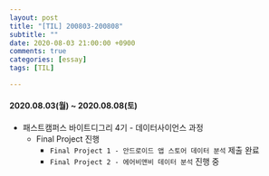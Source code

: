 ```yaml
---
layout: post
title: "[TIL] 200803-200808"
subtitle: ""
date: 2020-08-03 21:00:00 +0900
comments: true
categories: [essay]
tags: [TIL]

---
```


#### 2020.08.03(월) ~ 2020.08.08(토)
  - 패스트캠퍼스 바이트디그리 4기 - 데이터사이언스 과정
    - Final Project 진행
      - `Final Project 1 - 안드로이드 앱 스토어 데이터 분석` 제출 완료
      - `Final Project 2 - 에어비앤비 데이터 분석` 진행 중
